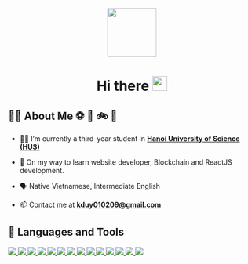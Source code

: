 <div id="header" align="center">
  <img src="https://gist.github.com/MedRedha/fd8e2481bde2610c96b9aafde543879c/raw/88624e8d31c4295973dcb7c900dacf0edc0a6d99/coding.gif" width="100"/>
</div>

<h1 align="center">
  Hi there
  <img src="https://media.giphy.com/media/hvRJCLFzcasrR4ia7z/giphy.gif" width="30px"/>
</h1>

## 🧑‍💻 About Me ⚽ 🎸 🚲 📖

- 🧑‍🎓 I’m currently a third-year student in **[Hanoi University of Science (HUS)](http://hus.vnu.edu.vn/)**

- 📖 On my way to learn website developer, Blockchain and ReactJS development.

- 🗣️ Native Vietnamese, Intermediate English

- 📫 Contact me at **kduy010209@gmail.com**

## 🚀 Languages and Tools

<p align="left">
    <a href="https://www.python.org" target="_blank"> <img src="https://cdn.icon-icons.com/icons2/2107/PNG/48/file_type_python_icon_130221.png"/> </a> 
    <a href="https://www.python.org" target="_blank"> <img src="https://cdn.icon-icons.com/icons2/2108/PNG/48/react_icon_130845.png"/> </a>
    <a href="https://www.python.org" target="_blank"> <img src="https://cdn.icon-icons.com/icons2/2107/PNG/48/file_type_solidity_icon_130156.png"/> </a> 
  <a href="https://www.python.org" target="_blank"> <img src="https://cdn.icon-icons.com/icons2/2108/PNG/48/ethereum_icon_130942.png"/> </a> 
    <a href="https://www.java.com" target="_blank"> <img src="https://cdn.icon-icons.com/icons2/2415/PNG/48/java_original_logo_icon_146458.png"/> </a>
    <a href="https://www.javascript.com/" target="_blank"> <img src="https://cdn.icon-icons.com/icons2/2415/PNG/48/javascript_original_logo_icon_146455.png"/> </a>
    <a href="https://html.spec.whatwg.org/" target="_blank"> <img src="https://cdn.icon-icons.com/icons2/2107/PNG/48/file_type_html_icon_130541.png"/> </a>
    <a href="https://www.w3.org/Style/CSS/" target="_blank"> <img src="https://cdn.icon-icons.com/icons2/2107/PNG/48/file_type_css_icon_130661.png"/> </a>
    <a href="https://www.djangoproject.com/" target="_blank"> <img src="https://cdn.icon-icons.com/icons2/2107/PNG/48/file_type_django_icon_130645.png"/> </a> 
    <a href="https://www.r-project.org" target="_blank"> <img src="https://cdn.icon-icons.com/icons2/2699/PNG/48/r_project_official_logo_icon_170811.png"/> </a>
    <a href="https://www.mysql.com/" target="_blank"> <img src="https://cdn.icon-icons.com/icons2/2415/PNG/48/mysql_original_wordmark_logo_icon_146417.png"/> </a>
    <a href="https://developer.android.com/studio?gclid=CjwKCAjw7IeUBhBbEiwADhiEMRoiJeFmZHnUEr56-cipQVnZB_rQDHf688vb3H_ZjXTzYvhdgjYJdBoC6aMQAvD_BwE&gclsrc=aw.ds" target="_blank"> <img src="https://cdn.icon-icons.com/icons2/1495/PNG/48/androidstudio_103298.png"/> </a>
    <a href="https://code.visualstudio.com" target="_blank"> <img src="https://cdn.icon-icons.com/icons2/3053/PNG/48/microsoft_visual_studio_code_alt_macos_bigsur_icon_189953.png"/> </a>
    <a href="https://firebase.google.com/?gclid=CjwKCAjw7IeUBhBbEiwADhiEMc4KEyxfvI96HvRzohufxJPmAG682I5mhSu3K4UL0HSYhep6UGJHTRoC99MQAvD_BwE&gclsrc=aw.ds"> <img src="https://cdn.icon-icons.com/icons2/691/PNG/48/google_firebase_icon-icons.com_61474.png" > </a>
      

    
</p>
